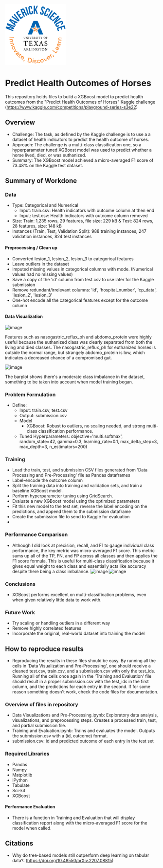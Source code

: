 ![](UTA-DataScience-Logo.png)

# Predict Health Outcomes of Horses

This repository holds files to build a XGBoost model to predict health outcomes from the "Predict Health Outcomes of Horses" Kaggle challenge (https://www.kaggle.com/competitions/playground-series-s3e22) 

## Overview

  * Challenge: The task, as defined by the Kaggle challenge is to use a a dataset of health indicators to predict the health outcome of horses.
  * Approach: The challenge is a multi-class classification one, so a hyperparameter tuned XGBoost model was used to predict whether a horse lived, died, or was euthanized.
  * Summary: The XGBoost model achieved a micro-averaged F1 score of 73.48% on the Kaggle test dataset.
    
## Summary of Workdone

### Data

  * Type: Categorical and Numerical
    * Input: train.csv: Health indicators with outcome column at then end
    * Input: test.csv: Health indicators with outcome column removed
  * Size: Train: 1,235 rows, 29 features, file size: 229 kB & Test: 824 rows, 28 features, size: 148 kB
  * Instances (Train, Test, Validation Split): 988 training instances, 247 validation instances, 824 test instances

#### Preprocessing / Clean up
* Converted lesion_1, lesion_2, lesion_3 to categorical features
* Leave outliers in the dataset
* Imputed missing values in categorical columns with mode. (Numerical values had no missing values)
* Save a copy of the 'id' column from test.csv to use later for the Kaggle submission
* Remove redundant/irrelevant columns: 'id', 'hospital_number', 'cp_data', 'lesion_2', 'lesion_3'
* One-hot encode all the categorical features except for the outcome column

#### Data Visualization

![image](https://github.com/user-attachments/assets/a9a3a618-1bcd-4374-ba22-255d89564d2b)

Features such as nasogastric_reflux_ph and abdomo_protein were highly useful because the euthanized class was clearly separated from both the living and died classes. The nasogastric_reflux_ph for euthanized horses is outside the normal range, but strangely abdomo_protein is low, which indicates a decreased chance of a compromised gut.

![image](https://github.com/user-attachments/assets/b63215d8-84b8-4235-b936-85a81e7ec1e9)

The barplot shows there's a moderate class imbalance in the dataset, something to be taken into account when model training began.

### Problem Formulation

* Define:
  * Input: train.csv, test.csv
  * Output: submission.csv
  * Model
    * XGBoost: Robust to outliers, no scaling needed, and strong multi-class classification performance.
  * Tuned Hyperparameters: objective='multi:softmax', random_state=42, gamma=0.3, learning_rate=0.1, max_delta_step=3, max_depth=3, n_estimators=200)

### Training

* Load the train, test, and submission CSV files generated from 'Data Processing and Pre-Processing' file as Pandas dataframes
* Label-encode the outcome column
* Split the training data into training and validation sets, and train a baseline XGBoost model.
* Perform hyperparameter tuning using GridSearch.
* Evaluate a new XGBoost model using the optimized parameters
* Fit this new model to the test set, reverse the label encoding on the predictions, and append them to the submission dataframe
* Create the submission file to send to Kaggle for evaluation
* 
### Performance Comparison

* Although I did look at precision, recall, and F1 to gauge individual class performance, the key metric was micro-averaged F1 score. This metric sums up all of the TP, FN, and FP across all classes and then applies the F1 score formula. This is useful for multi-class classification because it gives equal weight to each class and essentially acts like accuracy despite there being a class imbalance.
![image](https://github.com/user-attachments/assets/ba2e2942-bc30-4ea4-af2b-06b5ce593f0a)
![image](https://github.com/user-attachments/assets/d8f3626e-4f5e-4c25-8771-bf44c56440b5)

### Conclusions

* XGBoost performs excellent on multi-classification problems, even when given relatively little data to work with.

### Future Work

* Try scaling or handling outliers in a different way
* Remove highly correlated features
* Incorporate the original, real-world dataset into training the model
  
## How to reproduce results

* Reproducing the results in these files should be easy. By running all the cells in 'Data Visualization and Pre-Processing', one should receive a cleaned test.csv, train.csv, and a submission.csv with only the test_ids. Running all of the cells once again in the 'Training and Evaluation' file should result in a proper submission.csv with the test_ids in the first column, and the predictions for each entry in the second. If for some reason something doesn't work, check the code files for documentation.

### Overview of files in repository

  * Data Visualizations and Pre-Processing.ipynb: Exploratory data analysis, visualizations, and preprocessing steps. Creates a processed train, test, and partial submission file.
  * Training and Evaluation.ipynb: Trains and evaluates the model. Outputs the submission.csv with a (id, outcome) format.
  * submission.csv: id and predicted outcome of each entry in the test set

### Required Libraries
* Pandas
* Numpy
* Matplotlib
* IPython
* Tabulate
* Sci-kit 
* XGBoost

#### Performance Evaluation

* There is a function in Training and Evaluation that will display classification report along with the micro-averaged F1 score for the model when called.

## Citations

* Why do tree-based models still outperform deep learning on tabular data?: (https://doi.org/10.48550/arXiv.2207.08815) 
